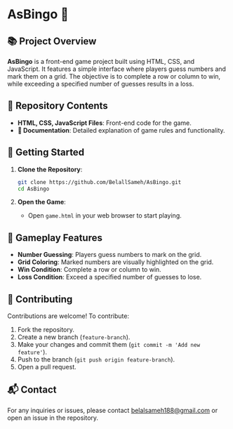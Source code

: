 # AsBingo 🎯

## 📚 Project Overview

**AsBingo** is a front-end game project built using HTML, CSS, and JavaScript. It features a simple interface where players guess numbers and mark them on a grid. The objective is to complete a row or column to win, while exceeding a specified number of guesses results in a loss.

## 📂 Repository Contents

- **HTML, CSS, JavaScript Files**: Front-end code for the game.
- **📄 Documentation**: Detailed explanation of game rules and functionality.

## 🚀 Getting Started

1. **Clone the Repository**:
    ```bash
    git clone https://github.com/BelallSameh/AsBingo.git
    cd AsBingo
    ```

2. **Open the Game**:
    - Open `game.html` in your web browser to start playing.

## 🌟 Gameplay Features

- **Number Guessing**: Players guess numbers to mark on the grid.
- **Grid Coloring**: Marked numbers are visually highlighted on the grid.
- **Win Condition**: Complete a row or column to win.
- **Loss Condition**: Exceed a specified number of guesses to lose.

## 🤝 Contributing

Contributions are welcome! To contribute:
1. Fork the repository.
2. Create a new branch (`feature-branch`).
3. Make your changes and commit them (`git commit -m 'Add new feature'`).
4. Push to the branch (`git push origin feature-branch`).
5. Open a pull request.

## 📬 Contact

For any inquiries or issues, please contact belalsameh188@gmail.com or open an issue in the repository.
